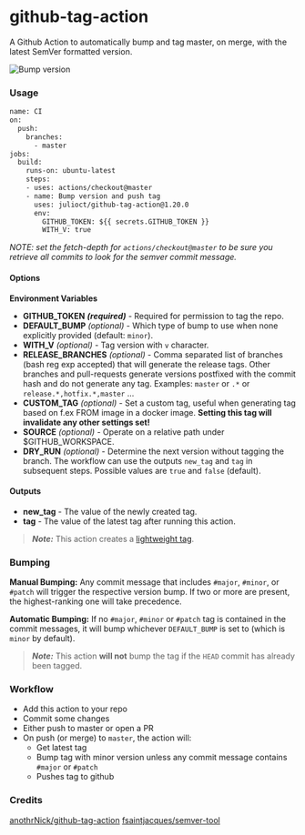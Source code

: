 # github-tag-action

A Github Action to automatically bump and tag master, on merge, with the latest SemVer formatted version. 

![Bump version](https://github.com/julioct/github-tag-action/workflows/Bump%20version/badge.svg)

### Usage

```Dockerfile
name: CI
on:
  push:
    branches:
      - master
jobs:
  build:
    runs-on: ubuntu-latest
    steps:
    - uses: actions/checkout@master
    - name: Bump version and push tag
      uses: julioct/github-tag-action@1.20.0
      env:
        GITHUB_TOKEN: ${{ secrets.GITHUB_TOKEN }}
        WITH_V: true
```

_NOTE: set the fetch-depth for `actions/checkout@master` to be sure you retrieve all commits to look for the semver commit message._

#### Options

**Environment Variables**

* **GITHUB_TOKEN** ***(required)*** - Required for permission to tag the repo.
* **DEFAULT_BUMP** *(optional)* - Which type of bump to use when none explicitly provided (default: `minor`).
* **WITH_V** *(optional)* - Tag version with `v` character.
* **RELEASE_BRANCHES** *(optional)* - Comma separated list of branches (bash reg exp accepted) that will generate the release tags. Other branches and pull-requests generate versions postfixed with the commit hash and do not generate any tag. Examples: `master` or `.*` or `release.*,hotfix.*,master` ...
* **CUSTOM_TAG** *(optional)* - Set a custom tag, useful when generating tag based on f.ex FROM image in a docker image. **Setting this tag will invalidate any other settings set!**
* **SOURCE** *(optional)* - Operate on a relative path under $GITHUB_WORKSPACE.
* **DRY_RUN** *(optional)* - Determine the next version without tagging the branch. The workflow can use the outputs `new_tag` and `tag` in subsequent steps. Possible values are ```true``` and ```false``` (default). 

#### Outputs

* **new_tag** - The value of the newly created tag.
* **tag** - The value of the latest tag after running this action.

> ***Note:*** This action creates a [lightweight tag](https://developer.github.com/v3/git/refs/#create-a-reference).

### Bumping

**Manual Bumping:** Any commit message that includes `#major`, `#minor`, or `#patch` will trigger the respective version bump. If two or more are present, the highest-ranking one will take precedence.

**Automatic Bumping:** If no `#major`, `#minor` or `#patch` tag is contained in the commit messages, it will bump whichever `DEFAULT_BUMP` is set to (which is `minor` by default).

> ***Note:*** This action **will not** bump the tag if the `HEAD` commit has already been tagged.

### Workflow

* Add this action to your repo
* Commit some changes
* Either push to master or open a PR
* On push (or merge) to `master`, the action will:
  * Get latest tag
  * Bump tag with minor version unless any commit message contains `#major` or `#patch`
  * Pushes tag to github

### Credits

[anothrNick/github-tag-action](https://github.com/anothrNick/github-tag-action)
[fsaintjacques/semver-tool](https://github.com/fsaintjacques/semver-tool)
